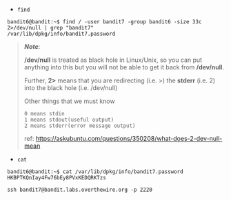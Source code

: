 - `find`
```
bandit6@bandit:~$ find / -user bandit7 -group bandit6 -size 33c 2>/dev/null | grep "bandit7"
/var/lib/dpkg/info/bandit7.password
```

>**_Note_**:
>
>**/dev/null** is treated as black hole in Linux/Unix, so you can put anything into this but you will not be able to get it back from **/dev/null**.
>
>Further, **2>** means that you are redirecting (i.e. >) the **stderr** (i.e. 2) into the black hole (i.e. /dev/null)
>
>Other things that we must know
>```
>0 means stdin 
>1 means stdout(useful output)
>2 means stderr(error message output)
>```
>ref: https://askubuntu.com/questions/350208/what-does-2-dev-null-mean

- `cat`
```
bandit6@bandit:~$ cat /var/lib/dpkg/info/bandit7.password
HKBPTKQnIay4Fw76bEy8PVxKEDQRKTzs
```

```
ssh bandit7@bandit.labs.overthewire.org -p 2220
```